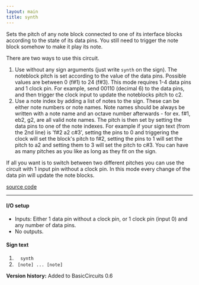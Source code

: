 ```yaml
---
layout: main
title: synth
---
```


Sets the pitch of any note block connected to one of its interface blocks according to the state of its data pins. 
You still need to trigger the note block somehow to make it play its note.

There are two ways to use this circuit. 

1. Use without any sign arguments (just write `synth` on the sign). The noteblock pitch is set according to the value of the data pins. Possible values are between 0 (f#1) to 24 (f#3). This mode requires 1-4 data pins and 1 clock pin. For example, send 00110 (decimal 6) to the data pins, and then trigger the clock input to update the noteblocks pitch to c2. 
2. Use a note index by adding a list of notes to the sign. These can be either note numbers or note names. Note names should be always be written with a note name and an octave number afterwards - for ex. f#1, eb2, g2, are all valid note names. 
The pitch is then set by setting the data pins to one of the note indexes. For example if your sign text (from the 2nd line) is 'f#2 a2 c#3', setting the pins to 0 and triggering the clock will set the block's pitch to f#2, setting the pins to 1 will set the pitch to a2 and setting them to 3 will set the pitch to c#3. You can have as many pitches as you like as long as they fit on the sign.

If all you want is to switch between two different pitches you can use the circuit with 1 input pin without a clock pin. In this mode every 
change of the data pin will update the note blocks.

[source code](https://github.com/eisental/BasicCircuits/blob/master/src/main/java/org/tal/basiccircuits/synth.java)

* * *

    
#### I/O setup 
* Inputs: Either 1 data pin without a clock pin, or 1 clock pin (input 0) and any number of data pins.
* No outputs.

#### Sign text
1. `   synth   `
2. `  [note] ... [note] ` 

__Version history:__ Added to BasicCircuits 0.6